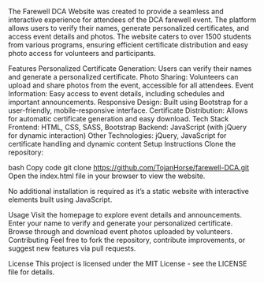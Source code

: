 The Farewell DCA Website was created to provide a seamless and interactive experience for attendees of the DCA farewell event. The platform allows users to verify their names, generate personalized certificates, and access event details and photos. The website caters to over 1500 students from various programs, ensuring efficient certificate distribution and easy photo access for volunteers and participants.

Features
Personalized Certificate Generation: Users can verify their names and generate a personalized certificate.
Photo Sharing: Volunteers can upload and share photos from the event, accessible for all attendees.
Event Information: Easy access to event details, including schedules and important announcements.
Responsive Design: Built using Bootstrap for a user-friendly, mobile-responsive interface.
Certificate Distribution: Allows for automatic certificate generation and easy download.
Tech Stack
Frontend: HTML, CSS, SASS, Bootstrap
Backend: JavaScript (with jQuery for dynamic interaction)
Other Technologies: jQuery, JavaScript for certificate handling and dynamic content
Setup Instructions
Clone the repository:

bash
Copy code
git clone https://github.com/TojanHorse/farewell-DCA.git
Open the index.html file in your browser to view the website.

No additional installation is required as it’s a static website with interactive elements built using JavaScript.

Usage
Visit the homepage to explore event details and announcements.
Enter your name to verify and generate your personalized certificate.
Browse through and download event photos uploaded by volunteers.
Contributing
Feel free to fork the repository, contribute improvements, or suggest new features via pull requests.

License
This project is licensed under the MIT License - see the LICENSE file for details.
